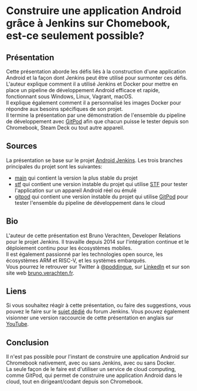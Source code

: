 # Construire une application Android grâce à Jenkins sur Chomebook, est-ce seulement possible?

## Présentation

Cette présentation aborde les défis liés à la construction d'une application Android et la façon dont Jenkins peut être utilisé pour surmonter ces défis.
L'auteur explique comment il a utilisé Jenkins et Docker pour mettre en place un pipeline de développement Android efficace et rapide, fonctionnant sous Windows, Linux, Vagrant, macOS. \
Il explique également comment il a personnalisé les images Docker pour répondre aux besoins spécifiques de son projet. \
Il termine la présentation par une démonstration de l'ensemble du pipeline de développement avec [GitPod](https://www.gitpod.io/) afin que chacun puisse le tester depuis son Chromebook, Steam Deck ou tout autre appareil.

## Sources

La présentation se base sur le projet [Android Jenkins](https://github.com/gounthar/MyFirstAndroidAppBuiltByJenkins).
Les trois branches principales du projet sont les suivantes:
 - [main](https://github.com/gounthar/MyFirstAndroidAppBuiltByJenkins) qui contient la version la plus stable du projet
 - [stf](https://github.com/gounthar/MyFirstAndroidAppBuiltByJenkins/tree/stf) qui contient une version instable du projet qui utilise [STF](https://github.com/DeviceFarmer/stf) pour tester l'application sur un appareil Android réel ou émulé
 - [gitpod](https://github.com/gounthar/MyFirstAndroidAppBuiltByJenkins/tree/gitpod) qui contient une version instable du projet qui utilise [GitPod](https://www.gitpod.io/) pour tester l'ensemble du pipeline de développement dans le cloud

## Bio

L'auteur de cette présentation est Bruno Verachten, Developer Relations pour le projet Jenkins. Il travaille depuis 2014 sur l'intégration continue et le déploiement continu pour les écosystèmes mobiles. \
Il est également passionné par les technologies open source, les écosystèmes ARM et RISC-V, et les systèmes embarqués. \
Vous pourrez le retrouver sur Twitter à [@poddingue](https://twitter.com/poddingue), sur [LinkedIn](https://www.linkedin.com/in/poddingue/) et sur son site web [bruno.verachten.fr](https://bruno.verachten.fr/).

## Liens

Si vous souhaitez réagir à cette présentation, ou faire des suggestions, vous pouvez le faire sur le [sujet dédié](https://community.jenkins.io/t/naively-building-android-apps-with-jenkins-not-natively-naively/3624/3) du forum Jenkins.
Vous pouvez également visionner une version raccourcie de cette présentation en anglais sur [YouTube](https://www.youtube.com/watch?v=fmTdT4Y-uCw&t=15s).

## Conclusion

Il n'est pas possible pour l'instant de construire une application Android sur Chromebook nativement, avec ou sans Jenkins, avec ou sans Docker. \
La seule façon de le faire est d'utiliser un service de cloud computing, comme GitPod, qui permet de construire une application Android dans le cloud, tout en dirigeant/codant depuis son Chromebook.